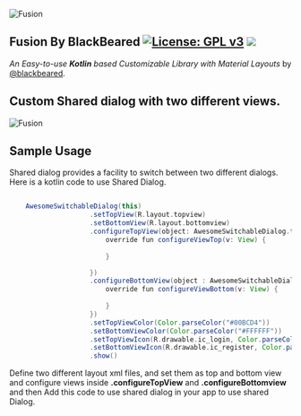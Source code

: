 ![Fusion](https://github.com/blackbeared/fusion/blob/master/logo.png)

## Fusion By BlackBeared  [![License: GPL v3](https://img.shields.io/badge/License-GPL%20v3-blue.svg)](https://www.gnu.org/licenses/gpl-3.0) [![](https://jitpack.io/v/blackbeared/fusion.svg)](https://jitpack.io/#blackbeared/fusion)

_An Easy-to-use **Kotlin** based Customizable Library with Material Layouts_ by [@blackbeared](http://www.linkedin.com/er-sandip-savaliya).

##  Custom Shared dialog with two different views.

![Fusion](https://github.com/blackbeared/fusion/blob/master/shared_dialog.gif)

## Sample Usage
Shared dialog provides a facility to switch between two different dialogs.
Here is a kotlin code to use Shared Dialog.


```gradle

    AwesomeSwitchableDialog(this)
                    .setTopView(R.layout.topview)
                    .setBottomView(R.layout.bottomview)
                    .configureTopView(object: AwesomeSwitchableDialog.topViewConfigurator{
                        override fun configureViewTop(v: View) {
                            
                        }

                    })
                    .configureBottomView(object : AwesomeSwitchableDialog.bottomViewConfigurator{
                        override fun configureViewBottom(v: View) {
                        
                        }
                    })
                    .setTopViewColor(Color.parseColor("#00BCD4"))
                    .setBottomViewColor(Color.parseColor("#FFFFFF"))
                    .setTopViewIcon(R.drawable.ic_login, Color.parseColor("#FFFFFF"))
                    .setBottomViewIcon(R.drawable.ic_register, Color.parseColor("#00BCD4"))
                    .show()

```
Define two different layout xml files, and set them as top and bottom view and configure views inside **.configureTopView** and **.configureBottomview** 
and then Add this code to use shared dialog in your app to use shared Dialog.
